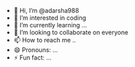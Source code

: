 - 👋 Hi, I’m @adarsha988
- 👀 I’m interested in  coding
- 🌱 I’m currently learning ...
- 💞️ I’m looking to collaborate on everyone
- 📫 How to reach me ..
- 😄 Pronouns: ...
- ⚡ Fun fact: ...

<!---
adarsha988/adarsha988 is a ✨ special ✨ repository because its `README.md` (this file) appears on your GitHub profile.
You can click the Preview link to take a look at your changes.
--->
